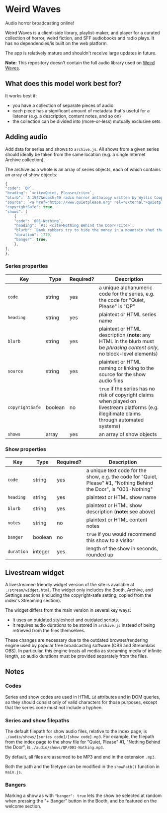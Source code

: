 # Weird Waves

Audio horror broadcasting online!

Weird Waves is a client-side library, playlist-maker, and player for a curated collection of horror, weird fiction, and SFF audiobooks and radio plays. It has no dependencies/is built on the web platform.

The app is relatively mature and shouldn't receive large updates in future.

**Note:** This repository doesn't contain the full audio library used on [Weird Waves](https://weirdwaves.net).

## What does this model work best for?

It works best if:
* you have a collection of separate pieces of audio
* each piece has a significant amount of metadata that's useful for a listener (e.g. a description, content notes, and so on)
* the collection can be divided into (more-or-less) mutually exclusive sets

## Adding audio

Add data for series and shows to `archive.js`. All shows from a given series should ideally be taken from the same location (e.g. a single Internet Archive collection).

The archive as a whole is an array of series objects, each of which contains an array of show objects:

```js
{
"code": `QP`,
"heading": `<cite>Quiet, Please</cite>`,
"blurb": `A 1947&ndash;49 radio horror anthology written by Wyllis Cooper. It starred radio announcer Ernest Chappell (his only acting role), who often spoke informally and directly to the audience.`,
"source": `<a href="https://www.quietplease.org" rel="external">quietplease.org</a>`,
"copyrightSafe": true,
"shows": [
	{
	"code": `001-Nothing`,
	"heading": `#1: <cite>Nothing Behind the Door</cite>`,
	"blurb": `Bank robbers try to hide the money in a mountain shed that contains&mdash;literally&mdash;nothing.`,
	"duration": 1770,
	"banger": true,
	},
],
},
```

### Series properties

|Key|Type|Required?|Description|
|-|-|-|-|
|`code`|string|yes|a unique alphanumeric code for the series, e.g. the code for "Quiet, Please" is "QP"|
|`heading`|string|yes|plaintext or HTML series name|
|`blurb`|string|yes|plaintext or HTML description (**note:** any HTML in the blurb must be *phrasing content only*, no block-level elements)|
|`source`|string|yes|plaintext or HTML naming or linking to the source for the show audio files|
|`copyrightSafe`|boolean|no|`true` if the series has no risk of copyright claims when played on livestream platforms (e.g. illegitimate claims through automated systems)|
|`shows`|array|yes|an array of show objects|

### Show properties

|Key|Type|Required?|Description|
|-|-|-|-|
|`code`|string|yes|a unique text code for the show, e.g. the code for "Quiet, Please" #1, "Nothing Behind the Door", is "001-Nothing"|
|`heading`|string|yes|plaintext or HTML show name|
|`blurb`|string|yes|plaintext or HTML show description (**note:** see above)|
|`notes`|string|no|plaintext or HTML content notes|
|`banger`|boolean|no|`true` if you would recommend this show to a visitor|
|`duration`|integer|yes|length of the show in seconds, rounded up|

## Livestream widget

A livestreamer-friendly widget version of the site is available at `./stream/widget.html`. The widget only includes the Booth, Archive, and Settings sections (including the copyright-safe setting, copied from the index's Streaming section).

The widget differs from the main version in several key ways:

* It uses an outdated stylesheet and outdated scripts.
* It requires audio durations to be stored in `archive.js` instead of being retrieved from the files themselves.

These changes are necessary due to the outdated browser/rendering engine used by popular free broadcasting software (OBS and Streamlabs OBS). In particular, this engine treats all media as streaming media of infinite length, so audio durations must be provided separately from the files.

## Notes

### Codes

Series and show codes are used in HTML `id` attributes and in DOM queries, so they should consist only of valid characters for those purposes, except that the series code must not include a hyphen.

### Series and show filepaths

The default filepath for show audio files, relative to the index page, is `./audio/shows/[series code]/[show code].mp3`. For example, the filepath from the index page to the show file for "Quiet, Please" #1, "Nothing Behind the Door", is `./audio/shows/QP/001-Nothing.mp3`.

By default, all files are assumed to be MP3 and end in the extension `.mp3`.

Both the path and the filetype can be modified in the `showPath()` function in `main.js`.

### Bangers

Marking a show as with `"banger": true` lets the show be selected at random when pressing the "+ Banger" button in the Booth, and be featured on the welcome section.
